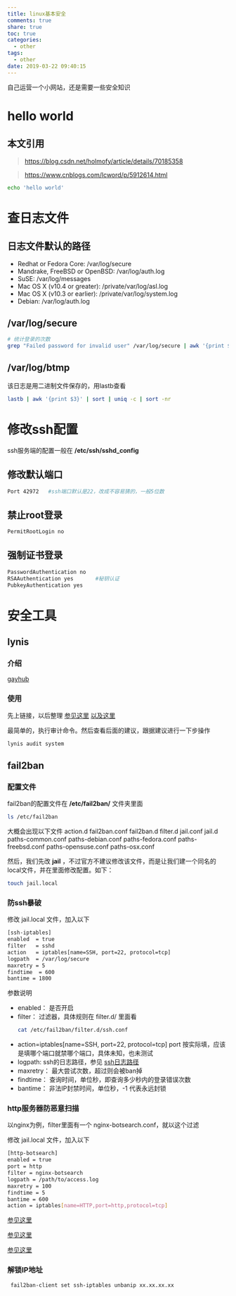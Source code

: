 ```yaml
---
title: linux基本安全
comments: true
share: true
toc: true
categories:
  - other
tags:
  - other
date: 2019-03-22 09:40:15
---
```


自己运营一个小网站，还是需要一些安全知识
<!-- more -->  

# hello world
## 本文引用

> https://blog.csdn.net/holmofy/article/details/70185358

> https://www.cnblogs.com/lcword/p/5912614.html

```bash
echo 'hello world'
```


# 查日志文件

## 日志文件默认的路径

* Redhat or Fedora Core:
    /var/log/secure
* Mandrake, FreeBSD or OpenBSD:
    /var/log/auth.log
* SuSE:
    /var/log/messages
* Mac OS X (v10.4 or greater):
    /private/var/log/asl.log
* Mac OS X (v10.3 or earlier):
    /private/var/log/system.log
* Debian:
    /var/log/auth.log

## /var/log/secure

```bash
# 统计登录的次数
grep "Failed password for invalid user" /var/log/secure | awk '{print $13}' | uniq -c | sort -nr | more
```

## /var/log/btmp

该日志是用二进制文件保存的，用lastb查看

```bash
lastb | awk '{print $3}' | sort | uniq -c | sort -nr
```


# 修改ssh配置

ssh服务端的配置一般在 **/etc/ssh/sshd_config**

## 修改默认端口

```bash
Port 42972   #ssh端口默认是22，改成不容易猜的，一般5位数
```

## 禁止root登录

```bash
PermitRootLogin no
```

## 强制证书登录

```bash
PasswordAuthentication no
RSAAuthentication yes       #秘钥认证
PubkeyAuthentication yes 

```

# 安全工具


## lynis

### 介绍

[gayhub](https://github.com/CISOfy/lynis)

### 使用

先上链接，以后整理
[参见这里](http://www.importnew.com/29048.html)
[以及这里](https://blog.csdn.net/qq_37865996/article/details/84112065)

最简单的，执行审计命令。然后查看后面的建议，跟据建议进行一下步操作

```bash
lynis audit system
```

## fail2ban

### 配置文件

fail2ban的配置文件在 **/etc/fail2ban/** 文件夹里面

```bash
ls /etc/fail2ban
```
大概会出现以下文件
action.d  fail2ban.conf  fail2ban.d  filter.d  jail.conf  jail.d  paths-common.conf  paths-debian.conf  paths-fedora.conf  paths-freebsd.conf  paths-opensuse.conf  paths-osx.conf

然后，我们先改 **jail** ，不过官方不建议修改该文件，而是让我们建一个同名的local文件，并在里面修改配置。如下：

```bash
touch jail.local
```

### 防ssh暴破

修改 jail.local 文件，加入以下

```bash
[ssh-iptables]
enabled  = true
filter   = sshd
action   = iptables[name=SSH, port=22, protocol=tcp]
logpath  = /var/log/secure
maxretry = 5
findtime  = 600
bantime = 1800
```

参数说明
* enabled： 是否开启
* filter： 过滤器，具体规则在 filter.d/ 里面看
    ```bash
    cat /etc/fail2ban/filter.d/ssh.conf
    ```
* action=iptables[name=SSH, port=22, protocol=tcp]
    port 按实际填，应该是填哪个端口就禁哪个端口，具体未知，也未测试
* logpath: ssh的日志路径，参见 [ssh日志路径](#查日志文件)
* maxretry： 最大尝试次数，超过则会被ban掉
* findtime： 查询时间，单位秒，即查询多少秒内的登录错误次数
* bantime： 非法IP封禁时间，单位秒，-1 代表永远封锁

### http服务器防恶意扫描

以nginx为例，filter里面有一个 nginx-botsearch.conf，就以这个过滤

修改 jail.local 文件，加入以下

```bash
[http-botsearch]
enabled = true
port = http
filter = nginx-botsearch
logpath = /path/to/access.log
maxretry = 100
findtime = 5
bantime = 600
action = iptables[name=HTTP,port=http,protocol=tcp]
```

[参见这里](https://www.cnblogs.com/wangxiaoqiangs/p/5630325.html)

[参见这里](https://blog.51cto.com/7938217/1652970)

[参见这里](https://www.jianshu.com/p/4fdec5794d08)

### 解锁IP地址

```bash
 fail2ban-client set ssh-iptables unbanip xx.xx.xx.xx
```



